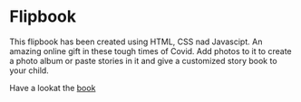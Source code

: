 <h1>Flipbook</h1>

This flipbook has been created using HTML, CSS nad Javascipt. An amazing online gift in these tough times of Covid. Add photos to it to create a photo album or paste stories in it and give a customized story book to your child.

Have a lookat the [book](https://sanya-sharma.github.io/Flipbook/)
